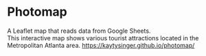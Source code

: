 # Photomap
A Leaflet map that reads data from Google Sheets.  
This interactive map shows various tourist attractions located in the Metropolitan Atlanta area.
https://kaytysinger.github.io/photomap/
